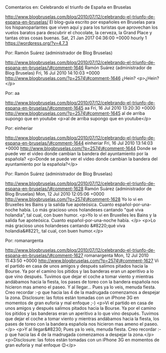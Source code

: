 Comentarios en: Celebrando el triunfo de España en Bruselas

http://www.blogbruselas.com/blog/2010/07/12/celebrando-el-triunfo-de-espana-en-bruselas/
El blog-guía escrito por españoles en Bruselas para los hispanoparlantes
que viven aquí y para los turistas que aprovechan los vuelos baratos
para descubrir el chocolate, la cerveza, la Grand Place y tantas otras
cosas buenas. Sat, 21 Jan 2017 04:36:00 +0000 hourly 1
https://wordpress.org/?v=4.7.3

Por: Ramón Suárez (administrador de Blog Bruselas)

http://www.blogbruselas.com/blog/2010/07/12/celebrando-el-triunfo-de-espana-en-bruselas/\#comment-1646
Ramón Suárez (administrador de Blog Bruselas) Fri, 16 Jul 2010 14:10:03
+0000 http://www.blogbruselas.com/?p=2574\#comment-1646 ¿Hein?
\<p\>¿Hein?\</p\>

Por: aa

http://www.blogbruselas.com/blog/2010/07/12/celebrando-el-triunfo-de-espana-en-bruselas/\#comment-1645
aa Fri, 16 Jul 2010 13:20:30 +0000
http://www.blogbruselas.com/?p=2574\#comment-1645 al de arriba supongo
que en youtube \<p\>al de arriba supongo que en youtube\</p\>

Por: einheriar

http://www.blogbruselas.com/blog/2010/07/12/celebrando-el-triunfo-de-espana-en-bruselas/\#comment-1644
einheriar Fri, 16 Jul 2010 13:14:03 +0000
http://www.blogbruselas.com/?p=2574\#comment-1644 Donde se puede ver el
video donde cambian la bandera del ayuntamiento por la española?
\<p\>Donde se puede ver el video donde cambian la bandera del
ayuntamiento por la española?\</p\>

Por: Ramón Suárez (administrador de Blog Bruselas)

http://www.blogbruselas.com/blog/2010/07/12/celebrando-el-triunfo-de-espana-en-bruselas/\#comment-1628
Ramón Suárez (administrador de Blog Bruselas) Mon, 12 Jul 2010 12:05:06
+0000 http://www.blogbruselas.com/?p=2574\#comment-1628 Yo lo vi en
Bruxelles les Bains y la salida fue apoteósica. Cuanto
español-por-una-noche había. Lo más gracioso unos holandeses cantando
&quot;qué viva holandia&quot;, tal cual, con buen humor. \<p\>Yo lo vi
en Bruxelles les Bains y la salida fue apoteósica. Cuanto
español-por-una-noche había. \</p\> \<p\>Lo más gracioso unos holandeses
cantando &\#8220;qué viva holandia&\#8221;, tal cual, con buen
humor.\</p\>

Por: romanargenta

http://www.blogbruselas.com/blog/2010/07/12/celebrando-el-triunfo-de-espana-en-bruselas/\#comment-1627
romanargenta Mon, 12 Jul 2010 11:43:50 +0000
http://www.blogbruselas.com/?p=2574\#comment-1627 Vi el partido en casa
de unos amigos y después salimos pitados hacia la Bourse. Ya por el
camino los pitidos y las banderas eran un aperitivo a lo que vino
después. Tuvimos que dejar el coche a tomar viento y mientras andábamos
hacia la fiesta, los pases de toreo con la bandera española nos hicieron
mas ameno el paseo. Y al llegar\... Pues ya lo veis, menuda fiesta. Creo
recordar :-p que hacia las 4 de la madrugada comenzamos a despejar la
zona. Disclosure: las fotos están tomadas con un iPhone 3G en momentos
de gran euforia y mal enfoque ;-) \<p\>Vi el partido en casa de unos
amigos y después salimos pitados hacia la Bourse. Ya por el camino los
pitidos y las banderas eran un aperitivo a lo que vino después. Tuvimos
que dejar el coche a tomar viento y mientras andábamos hacia la fiesta,
los pases de toreo con la bandera española nos hicieron mas ameno el
paseo. \</p\> \<p\>Y al llegar&\#8230; Pues ya lo veis, menuda fiesta.
Creo recordar :-p que hacia las 4 de la madrugada comenzamos a despejar
la zona.\</p\> \<p\>Disclosure: las fotos están tomadas con un iPhone 3G
en momentos de gran euforia y mal enfoque 😉\</p\>
